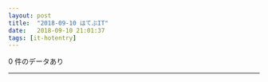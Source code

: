 ```yaml
---
layout: post
title:  "2018-09-10 はてぶIT"
date:   2018-09-10 21:01:37
tags: [it-hotentry]
---
```

0 件のデータあり

<hr>
